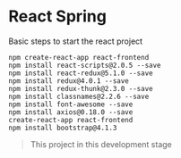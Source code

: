 React Spring
==========================


Basic steps to start the react project 

``` 
npm create-react-app react-frontend
npm install react-scripts@2.0.5 --save
npm install react-redux@5.1.0 --save
npm install redux@4.0.1 --save
npm install redux-thunk@2.3.0 --save
npm install classnames@2.2.6 --save
npm install font-awesome --save
npm install axios@0.18.0 --save
create-react-app react-frontend
npm install bootstrap@4.1.3
```

> This project in this development stage